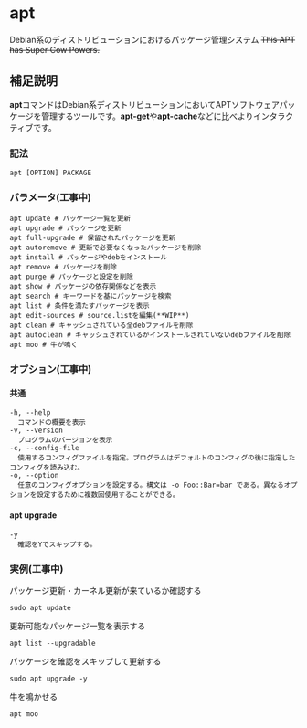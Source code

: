 apt
===

Debian系のディストリビューションにおけるパッケージ管理システム 
~~This APT has Super Cow Powers.~~

## 補足説明

**apt**コマンドはDebian系ディストリビューションにおいてAPTソフトウェアパッケージを管理するツールです。**apt-get**や**apt-cache**などに比べよりインタラクティブです。

### 記法 

```shell
apt [OPTION] PACKAGE
```

### パラメータ(工事中)

```shell
apt update # パッケージ一覧を更新
apt upgrade # パッケージを更新
apt full-upgrade # 保留されたパッケージを更新
apt autoremove # 更新で必要なくなったパッケージを削除
apt install # パッケージやdebをインストール
apt remove # パッケージを削除
apt purge # パッケージと設定を削除
apt show # パッケージの依存関係などを表示
apt search # キーワードを基にパッケージを検索
apt list # 条件を満たすパッケージを表示
apt edit-sources # source.listを編集(**WIP**)
apt clean # キャッシュされている全debファイルを削除
apt autoclean # キャッシュされているがインストールされていないdebファイルを削除
apt moo # 牛が鳴く
```

### オプション(工事中)

#### 共通
```shell
-h, --help 
  コマンドの概要を表示
-v, --version
  プログラムのバージョンを表示
-c, --config-file
  使用するコンフィグファイルを指定。プログラムはデフォルトのコンフィグの後に指定したコンフィグを読み込む。
-o, --option
  任意のコンフィグオプションを設定する。構文は -o Foo::Bar=bar である。異なるオプションを設定するために複数回使用することができる。
```

#### apt upgrade
```shell
-y
  確認をYでスキップする。
```

### 実例(工事中)

パッケージ更新・カーネル更新が来ているか確認する
```shell
sudo apt update
```

更新可能なパッケージ一覧を表示する
```shell
apt list --upgradable
```

パッケージを確認をスキップして更新する
```shell
sudo apt upgrade -y
```

牛を鳴かせる
```shell
apt moo
```

